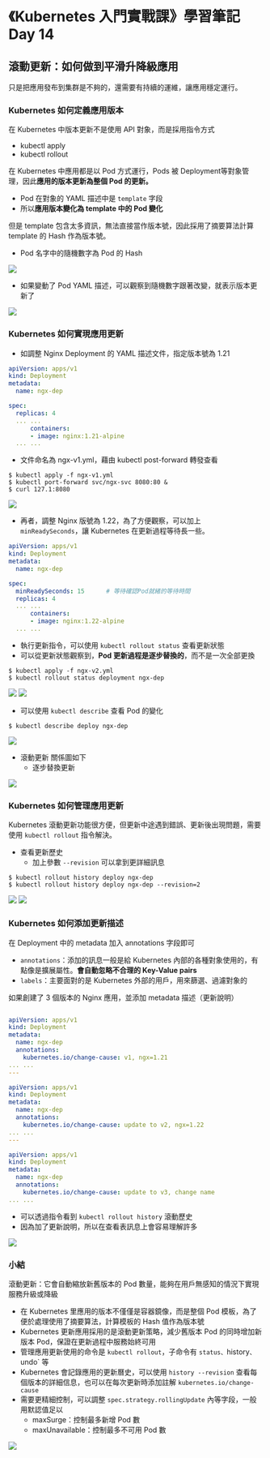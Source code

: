 # 《Kubernetes 入門實戰課》學習筆記 Day 14

## 滾動更新：如何做到平滑升降級應用

只是把應用發布到集群是不夠的，還需要有持續的運維，讓應用穩定運行。

### Kubernetes 如何定義應用版本

在 Kubernetes 中版本更新不是使用 API 對象，而是採用指令方式
- kubectl apply
- kubectl rollout

在 Kubernetes 中應用都是以 Pod 方式運行，Pods 被 Deployment等對象管理，因此**應用的版本更新為整個 Pod 的更新。**

- Pod 在對象的 YAML 描述中是 `template` 字段
- 所以**應用版本變化為 template 中的 Pod 變化**

但是 template 包含太多資訊，無法直接當作版本號，因此採用了摘要算法計算 template 的 Hash 作為版本號。

- Pod 名字中的隨機數字為 Pod 的 Hash

![](media/16750410193572/16751490758586.png)

- 如果變動了 Pod YAML 描述，可以觀察到隨機數字跟著改變，就表示版本更新了

![](media/16750410193572/16751491252709.png)

### Kubernetes 如何實現應用更新

- 如調整 Nginx Deployment 的 YAML 描述文件，指定版本號為 1.21
```yaml
apiVersion: apps/v1
kind: Deployment
metadata:
  name: ngx-dep

spec:
  replicas: 4
  ... ...
      containers:
      - image: nginx:1.21-alpine
  ... ...
```

- 文件命名為 ngx-v1.yml，藉由 kubectl post-forward 轉發查看
```shell
$ kubectl apply -f ngx-v1.yml
$ kubectl port-forward svc/ngx-svc 8080:80 &
$ curl 127.1:8080
```
![](media/16750410193572/16752156322851.png)

- 再者，調整 Nginx 版號為 1.22，為了方便觀察，可以加上 `minReadySeconds`，讓 Kubernetes 在更新過程等待長一些。
```yaml
apiVersion: apps/v1
kind: Deployment
metadata:
  name: ngx-dep

spec:
  minReadySeconds: 15      # 等待確認Pod就緒的等待時間 
  replicas: 4
  ... ...
      containers:
      - image: nginx:1.22-alpine
  ... ...
```

- 執行更新指令，可以使用 `kubectl rollout status` 查看更新狀態
- 可以從更新狀態觀察到，**Pod 更新過程是逐步替換的**，而不是一次全部更換
```shell
$ kubectl apply -f ngx-v2.yml
$ kubectl rollout status deployment ngx-dep
```
![](media/16750410193572/16752158947012.png)
![](media/16750410193572/16752159199531.png)

- 可以使用 `kubectl describe` 查看 Pod 的變化
```shell
$ kubectl describe deploy ngx-dep
```
![](media/16750410193572/16752160420424.png)

- 滾動更新 關係圖如下
    - 逐步替換更新
    
![](media/16750410193572/16752160858751.jpg)
### Kubernetes 如何管理應用更新

Kubernetes 滾動更新功能很方便，但更新中途遇到錯誤、更新後出現問題，需要使用 `kubectl rollout` 指令解決。

- 查看更新歷史
    - 加上參數 `--revision` 可以拿到更詳細訊息
```shell
$ kubectl rollout history deploy ngx-dep
$ kubectl rollout history deploy ngx-dep --revision=2
```
![](media/16750410193572/16752171578595.png)
![](media/16750410193572/16752172308360.png)

### Kubernetes 如何添加更新描述

在 Deployment 中的 metadata 加入 annotations 字段即可

- `annotations`：添加的訊息一般是給 Kubernetes 內部的各種對象使用的，有點像是擴展屬性。**會自動忽略不合理的 Key-Value pairs**
- `labels`：主要面對的是 Kubernetes 外部的用戶，用來篩選、過濾對象的

如果創建了 3 個版本的 Nginx 應用，並添加 metadata 描述（更新說明）
```yaml

apiVersion: apps/v1
kind: Deployment
metadata:
  name: ngx-dep
  annotations:
    kubernetes.io/change-cause: v1, ngx=1.21
... ...
---

apiVersion: apps/v1
kind: Deployment
metadata:
  name: ngx-dep
  annotations:
    kubernetes.io/change-cause: update to v2, ngx=1.22
... ...
---

apiVersion: apps/v1
kind: Deployment
metadata:
  name: ngx-dep
  annotations:
    kubernetes.io/change-cause: update to v3, change name
... ...
```

- 可以透過指令看到 `kubectl rollout history` 滾動歷史
- 因為加了更新說明，所以在查看表訊息上會容易理解許多

![](media/16750410193572/16752184060956.png)

### 小結

滾動更新：它會自動縮放新舊版本的 Pod 數量，能夠在用戶無感知的情況下實現服務升級或降級

- 在 Kubernetes 里應用的版本不僅僅是容器鏡像，而是整個 Pod 模板，為了便於處理使用了摘要算法，計算模板的 Hash 值作為版本號
- Kubernetes 更新應用採用的是滾動更新策略，減少舊版本 Pod 的同時增加新版本 Pod，保證在更新過程中服務始終可用
- 管理應用更新使用的命令是 `kubectl rollout`，子命令有 `status、`history`、`undo` 等
- Kubernetes 會記錄應用的更新曆史，可以使用 `history --revision` 查看每個版本的詳細信息，也可以在每次更新時添加註解 `kubernetes.io/change-cause`
- 需要更精細控制，可以調整 `spec.strategy.rollingUpdate` 內等字段，一般用默認值足以
    - maxSurge：控制最多新增 Pod 數
    - maxUnavailable：控制最多不可用 Pod 數

![](media/16750410193572/16752187998393.jpg)
